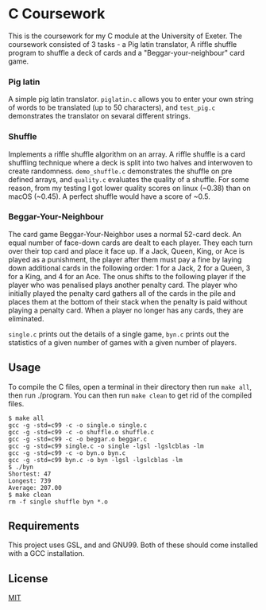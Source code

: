 
# C Coursework

This is the coursework for my C module at the University of Exeter. The coursework consisted of 3 tasks - a Pig latin translator, A riffle shuffle program to shuffle a deck of cards and a "Beggar-your-neighbour" card game.

### Pig latin
A simple pig latin translator. ```piglatin.c``` allows you to enter your own string of words to be translated (up to 50 characters), and ```test_pig.c``` demonstrates the translator on sevaral different strings.

### Shuffle
Implements a riffle shuffle algorithm on an array. A riffle shuffle is a card shuffling technique where a deck is split into two halves and interwoven to create randomness. ```demo_shuffle.c``` demonstrates the shuffle on pre defined arrays, and ```quality.c``` evaluates the quality of a shuffle. For some reason, from my testing I got lower quality scores on linux (~0.38) than on macOS (~0.45). A perfect shuffle would have a score of ~0.5.

### Beggar-Your-Neighbour
The card game Beggar-Your-Neighbor uses a normal 52-card deck. An equal number of face-down cards are dealt to each player. They each turn over their top card and place it face up. If a Jack, Queen, King, or Ace is played as a punishment, the player after them must pay a fine by laying down additional cards in the following order: 1 for a Jack, 2 for a Queen, 3 for a King, and 4 for an Ace. The onus shifts to the following player if the player who was penalised plays another penalty card. The player who initially played the penalty card gathers all of the cards in the pile and places them at the bottom of their stack when the penalty is paid without playing a penalty card. When a player no longer has any cards, they are eliminated. 

```single.c``` prints out the details of a single game, ```byn.c``` prints out the statistics of a given number of games with a given number of players.




## Usage

To compile the C files, open a terminal in their directory then run ```make all```, then run ./program. You can then run ```make clean``` to get rid of the compiled files.
```
$ make all
gcc -g -std=c99 -c -o single.o single.c
gcc -g -std=c99 -c -o shuffle.o shuffle.c
gcc -g -std=c99 -c -o beggar.o beggar.c
gcc -g -std=c99 single.c -o single -lgsl -lgslcblas -lm
gcc -g -std=c99 -c -o byn.o byn.c
gcc -g -std=c99 byn.c -o byn -lgsl -lgslcblas -lm
$ ./byn
Shortest: 47
Longest: 739
Average: 207.00
$ make clean
rm -f single shuffle byn *.o
```


## Requirements

This project uses GSL, and and GNU99. Both of these should come installed with a GCC installation.
## License

[MIT](https://choosealicense.com/licenses/mit/)

